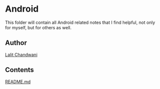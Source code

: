 # Android
This folder will contain all Android related notes that I find helpful, not only for myself, but for others as well.
## Author
[Lalit Chandwani](https://www.linkedin.com/in/lalit-chandwani-5971a7140?lipi=urn%3Ali%3Apage%3Ad_flagship3_profile_view_base%3B4TWVxihMR1GldMXdzGuOLw%3D%3D)


## Contents
[README.md](https://github.com/Lava97/Notes/blob/master/Android/README.md)
